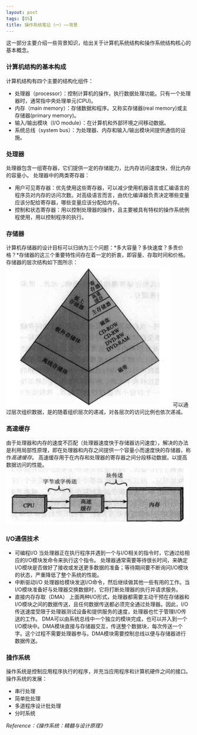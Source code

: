 ```yaml
---
layout: post
tags: [OS]
title: 操作系统笔记（一）——背景
---
```


这一部分主要介绍一些背景知识，给出关于计算机系统结构和操作系统结构核心的基本概念。


### 计算机结构的基本构成
计算机结构有四个主要的结构化组件：

+ 处理器（processor）：控制计算机的操作，执行数据处理功能。只有一个处理器时，通常指中央处理单元(CPU)。
+ 内存（main memory）：存储数据和程序。又称实存储器(real memory)或主存储器(primary memory)。
+ 输入/输出模块（I/O module）：在计算机和外部环境之间移动数据。
+ 系统总线（system bus）：为处理器、内存和输入/输出模块间提供通信的设施。


### 处理器
处理器包含一组寄存器，它们提供一定的存储能力，比内存访问速度快，但比内存的容量小。
处理器中的两类寄存器：

+ 用户可见寄存器：优先使用这些寄存器，可以减少使用机器语言或汇编语言的程序员对内存的访问次数。对高级语言而言，由优化编译器负责决定哪些变量应该分配给寄存器，哪些变量应该分配给内存。
+ 控制和状态寄存器：用以控制处理器的操作，且主要被具有特权的操作系统例程使用，用以控制程序的执行。

### 存储器
计算机存储器的设计目标可以归纳为三个问题：*多大容量？多快速度？多贵价格？*存储器的这三个重要特性间存在着一定的折衷，即容量、存取时间和价格。
存储器的层次结构如下图所示：
![存储器的层次结构](/assets/blog/20140813_1.png)
可以通过层次组织数据，是的随着组织层次的递减，对各层次的访问比例也依次递减。


### 高速缓存
由于处理器和内存的速度不匹配（处理器速度快于存储器访问速度），解决的办法是利用局部性原理，即在处理器和内存之间提供一个容量小而速度快的存储器，称作*高速缓存*。
高速缓存用于在内存和处理器的寄存器之间分段移动数据，以提高数据访问的性能。
![高速缓存和内存](/assets/blog/20140813_2.png)


### I/O通信技术
+ 可编程I/O
	当处理器正在执行程序并遇到一个与I/O相关的指令时，它通过给相应的I/O模块发命令来执行这个指令。
	处理器通常需要等待很长时间，来确定I/O模块是否做好了接收或发送更多数据的准备；等待期间要不断询问I/O模块的状态，严重降低了整个系统的性能。
+ 中断驱动I/O
	处理器给模块发送I/O命令，然后继续做其他一些有用的工作。当I/O模块准备好与处理器交换数据时，它将打断处理器的执行并请求服务。
+ 直接内存存取（DMA）
	上面两种I/O形式，处理器都需要主动干预在存储器和I/O模块之间的数据传送，且任何数据传送都必须完全通过处理器。因此，I/O传送速度受限于处理器测试设备和提供服务的速度，处理器也忙于管理I/O传送的工作。
	DMA可以由系统总线中一个独立的模块完成，也可以并入到一个I/O模块中。DMA模块直接与存储器交互，传送整个数据块，每次传送一个字。这个过程不需要处理器参与。DMA模块需要控制总线以便与存储器进行数据传送。


### 操作系统
操作系统是控制应用程序执行的程序，并充当应用程序和计算机硬件之间的接口。
操作系统的发展：

+ 串行处理
+ 简单批处理
+ 多道程序设计批处理
+ 分时系统


*Reference：《操作系统：精髓与设计原理》*
